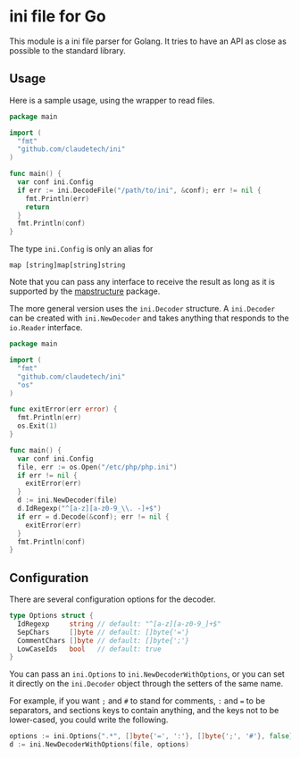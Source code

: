 # ini file for Go

This module is a ini file parser for Golang.
It tries to have an API as close as possible to the
standard library.

## Usage

Here is a sample usage, using the wrapper to read files.

```go
package main

import (
  "fmt"
  "github.com/claudetech/ini"
)

func main() {
  var conf ini.Config
  if err := ini.DecodeFile("/path/to/ini", &conf); err != nil {
    fmt.Println(err)
    return
  }
  fmt.Println(conf)
}
```

The type `ini.Config` is only an alias for

```
map [string]map[string]string
```

Note that you can pass any interface to receive the result
as long as it is supported by the [mapstructure](https://github.com/mitchellh/mapstructure) package.

The more general version uses the `ini.Decoder` structure.
A `ini.Decoder` can be created with `ini.NewDecoder` and takes
anything that responds to the `io.Reader` interface.

```go
package main

import (
  "fmt"
  "github.com/claudetech/ini"
  "os"
)

func exitError(err error) {
  fmt.Println(err)
  os.Exit(1)
}

func main() {
  var conf ini.Config
  file, err := os.Open("/etc/php/php.ini")
  if err != nil {
    exitError(err)
  }
  d := ini.NewDecoder(file)
  d.IdRegexp("^[a-z][a-z0-9_\\. -]+$")
  if err = d.Decode(&conf); err != nil {
    exitError(err)
  }
  fmt.Println(conf)
}
```

## Configuration

There are several configuration options for
the decoder.

```go
type Options struct {
  IdRegexp     string // default: "^[a-z][a-z0-9_]+$"
  SepChars     []byte // default: []byte{'='}
  CommentChars []byte // default: []byte{';'}
  LowCaseIds   bool   // default: true
}
```

You can pass an `ini.Options` to `ini.NewDecoderWithOptions`,
or you can set it directly on the `ini.Decoder` object through
the setters of the same name.

For example, if you want `;` and `#` to stand for comments,
`:` and `=` to be separators, and sections keys to contain
anything, and the keys not to be lower-cased,
you could write the following.

```go
options := ini.Options{".*", []byte{'=', ':'}, []byte{';', '#'}, false}
d := ini.NewDecoderWithOptions(file, options)
```
